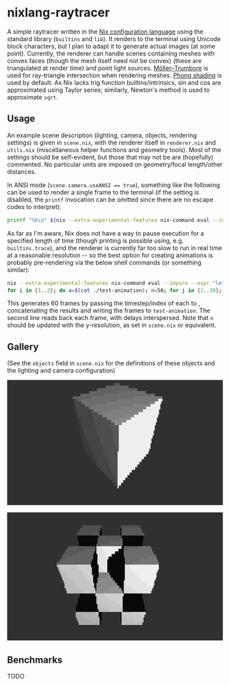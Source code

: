 # nixlang-raytracer

A simple raytracer written in the [Nix configuration language](https://nixos.org/manual/nix/stable/language/index.html) using the standard library (`builtins` and `lib`). It renders to the terminal using Unicode block characters, but I plan to adapt it to generate actual images (at some point). Currently, the renderer can handle scenes containing meshes with convex faces (though the mesh itself need not be convex) (these are triangulated at render time) and point light sources. [Möller–Trumbore](https://en.wikipedia.org/wiki/M%C3%B6ller%E2%80%93Trumbore_intersection_algorithm) is used for ray-triangle intersection when rendering meshes. [Phong shading](https://en.wikipedia.org/wiki/Phong_reflection_model) is used by default. As Nix lacks trig function builtins/intrinsics, sin and cos are approximated using Taylor series; similarly, Newton's method is used to approximate  `sqrt`.

## Usage

An example scene description (lighting, camera, objects, rendering settings) is given in `scene.nix`, with the renderer itself in `renderer.nix` and `utils.nix` (miscellaneous helper functions and geometry tools). Most of the settings should be self-evident, but those that may not be are (hopefully) commented. No particular units are imposed on geometry/focal length/other distances.

In ANSI mode (`scene.camera.useANSI == true`), something like the following can be used to render a single frame to the terminal (if the setting is disabled, the `printf` invocation can be omitted since there are no escape codes to interpret):

```sh
printf "%b\n" $(nix --extra-experimental-features nix-command eval --impure --expr "(import ./renderer.nix) { scene' = ./scene.nix; }" --raw)
```

As far as I'm aware, Nix does not have a way to pause execution for a specified length of time (though printing is possible using, e.g. `builtins.trace`), and the renderer is currently far too slow to run in real time at a reasonable resolution -- so the best option for creating animations is probably pre-rendering via the below shell commands (or something similar):

```sh
nix --extra-experimental-features nix-command eval --impure --expr "let R = import ./renderer.nix; lib = import <nixpkgs/lib>; in lib.concatStringsSep ''\n'' (builtins.genList (t: R { scene' = ./scene.nix; sceneParams = { inherit t; }; }) 60)" --raw --show-trace > test-animation
for i in {1..2}; do a=$(cat ./test-animation); n=50; for j in {1..30}; do printf "%b\n" $(head -n$n <<< "$a"); sleep 0.1; a=$(tail -n +$n <<< "$a"); done; done
```

This generates 60 frames by passing the timestep/index of each to , concatenating the results and writing the frames to `test-animation`. The second line reads back each frame, with delays interspersed. Note that `n` should be updated with the y-resolution, as set in `scene.nix` or equivalent.

## Gallery

(See the `objects` field in `scene.nix` for the definitions of these objects and the lighting and camera configuration)

![image](./media/example-1.png)

![image](./media/example-2.png)

## Benchmarks

TODO
